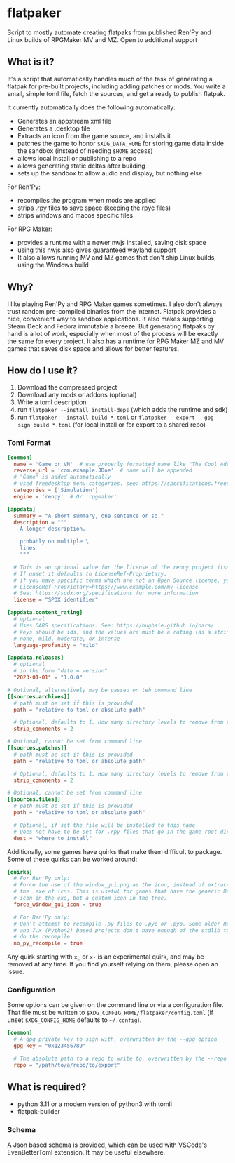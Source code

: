 # flatpaker

Script to mostly automate creating flatpaks from published Ren'Py and Linux
builds of RPGMaker MV and MZ. Open to additional support

## What is it?

It's a script that automatically handles much of the task of generating a
flatpak for pre-built projects, including adding patches or mods. You
write a small, simple toml file, fetch the sources, and get a ready to publish
flatpak.

It currently automatically does the following automatically:

- Generates an appstream xml file
- Generates a .desktop file
- Extracts an icon from the game source, and installs it
- patches the game to honor `$XDG_DATA_HOME` for storing game data inside the sandbox (instead of needing `$HOME` access)
- allows local install or publishing to a repo
- allows generating static deltas after building
- sets up the sandbox to allow audio and display, but nothing else

For Ren'Py:
- recompiles the program when mods are applied
- strips .rpy files to save space (keeping the rpyc files)
- strips windows and macos specific files

For RPG Maker:
- provides a runtime with a newer nwjs installed, saving disk space
- using this nwjs also gives guaranteed wayland support
- It also allows running MV and MZ games that don't ship Linux builds, using the Windows build

## Why?

I like playing Ren'Py and RPG Maker games sometimes. I also don't always trust
random pre-compiled binaries from the internet. Flatpak provides a nice,
convenient way to sandbox applications. It also makes supporting Steam Deck and
Fedora immutable a breeze. But generating flatpaks by hand is a lot of work,
especially when most of the process will be exactly the same for every project.
It also has a runtime for RPG Maker MZ and MV games that saves disk space and
allows for better features.

## How do I use it?

1. Download the compressed project
2. Download any mods or addons (optional)
3. Write a toml description
4. run `flatpaker --install install-deps` (which adds the runtime and sdk)
5. run `flatpaker --install build *.toml` or `flatpaker --export --gpg-sign build *.toml` (for local install or for export to a shared repo)

### Toml Format

```toml
[common]
  name = 'Game or VN'  # use properly formatted name like "The Cool Adventures of Bob", or "Bob's Quest 7: Lawnmower Confusion"
  reverse_url = 'com.example.JDoe'  # name will be appended
  # "Game" is added automatically
  # used freedesktop menu categories. see: https://specifications.freedesktop.org/menu-spec/latest/apas02.html
  categories = ['Simulation']
  engine = 'renpy'  # Or 'rpgmaker'

[appdata]
  summary = "A short summary, one sentence or so."
  description = """
    A longer description.

    probably on multiple \
    lines
    """

  # This is an optional value for the license of the renpy project itself.
  # If unset it defaults to LicenseRef-Proprietary.
  # if you have specific terms which are not an Open Source license, you can use the form:
  # LicenseRef-Proprietary=https://www.example.com/my-license
  # See: https://spdx.org/specifications for more information
  license = "SPDX identifier"

[appdata.content_rating]
  # optional
  # Uses OARS specifications. See: https://hughsie.github.io/oars/
  # keys should be ids, and the values are must be a rating (as a string):
  # none, mild, moderate, or intense
  language-profanity = "mild"

[appdata.releases]
  # optional
  # in the form "date = version"
  "2023-01-01" = "1.0.0"

# Optional, alternatively may be passed on teh command line
[[sources.archives]]
  # path must be set if this is provided
  path = "relative to toml or absolute path"

  # Optional, defaults to 1. How many directory levels to remove from this component
  strip_comonents = 2

# Optional, cannot be set from command line
[[sources.patches]]
  # path must be set if this is provided
  path = "relative to toml or absolute path"

  # Optional, defaults to 1. How many directory levels to remove from this component
  strip_comonents = 2

# Optional, cannot be set from command line
[[sources.files]]
  # path must be set if this is provided
  path = "relative to toml or absolute path"

  # Optional, if set the file will be installed to this name
  # Does not have to be set for .rpy files that go in the game root directory
  dest = "where to install"
```

Additionally, some games have quirks that make them difficult to package. Some
of these quirks can be worked around:
```toml
[quirks]
  # For Ren'Py only:
  # Force the use of the window_gui.png as the icon, instead of extracting from
  # the .exe of icns. This is useful for games that have the generic Ren'Py
  # icon in the exe, but a custom icon in the tree.
  force_window_gui_icon = true

  # For Ren'Py only:
  # Don't attempt to recompile .py files to .pyc or .pyo. Some older Ren'Py 6.x
  # and 7.x (Python2) based projects don't have enough of the stdlib to actually
  # do the recompile
  no_py_recompile = true
```

Any quirk starting with `x_` or `x-` is an experimental quirk, and may be
removed at any time. If you find yourself relying on them, please open an issue.

### Configuration

Some options can be given on the command line or via a configuration file.
That file must be written to `$XDG_CONFIG_HOME/flatpaker/config.toml` (if unset
`$XDG_CONFIG_HOME` defaults to `~/.config`).

```toml
[common]
  # A gpg private key to sign with, overwritten by the --gpg option
  gpg-key = "0x123456789"

  # The absolute path to a repo to write to. overwritten by the --repo option
  repo = "/path/to/a/repo/to/export"
```


## What is required?

- python 3.11 or a modern version of python3 with tomli
- flatpak-builder

### Schema

A Json based schema is provided, which can be used with VSCode's EvenBetterToml
extension. It may be useful elsewhere.
